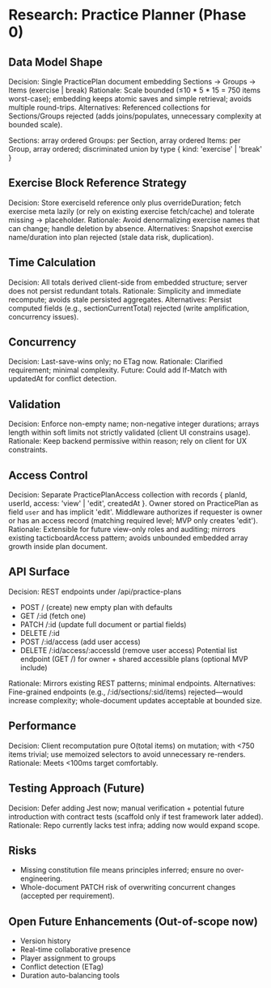 # Research: Practice Planner (Phase 0)

## Data Model Shape
Decision: Single PracticePlan document embedding Sections -> Groups -> Items (exercise | break)
Rationale: Scale bounded (≤10 * 5 * 15 = 750 items worst-case); embedding keeps atomic saves and simple retrieval; avoids multiple round-trips.
Alternatives: Referenced collections for Sections/Groups rejected (adds joins/populates, unnecessary complexity at bounded scale).

Sections: array ordered
Groups: per Section, array ordered
Items: per Group, array ordered; discriminated union by type { kind: 'exercise' | 'break' }

## Exercise Block Reference Strategy
Decision: Store exerciseId reference only plus overrideDuration; fetch exercise meta lazily (or rely on existing exercise fetch/cache) and tolerate missing -> placeholder.
Rationale: Avoid denormalizing exercise names that can change; handle deletion by absence.
Alternatives: Snapshot exercise name/duration into plan rejected (stale data risk, duplication).

## Time Calculation
Decision: All totals derived client-side from embedded structure; server does not persist redundant totals.
Rationale: Simplicity and immediate recompute; avoids stale persisted aggregates.
Alternatives: Persist computed fields (e.g., sectionCurrentTotal) rejected (write amplification, concurrency issues).

## Concurrency
Decision: Last-save-wins only; no ETag now.
Rationale: Clarified requirement; minimal complexity.
Future: Could add If-Match with updatedAt for conflict detection.

## Validation
Decision: Enforce non-empty name; non-negative integer durations; arrays length within soft limits not strictly validated (client UI constrains usage).
Rationale: Keep backend permissive within reason; rely on client for UX constraints.

## Access Control
Decision: Separate PracticePlanAccess collection with records { planId, userId, access: 'view' | 'edit', createdAt }. Owner stored on PracticePlan as field `user` and has implicit 'edit'. Middleware authorizes if requester is owner or has an access record (matching required level; MVP only creates 'edit').
Rationale: Extensible for future view-only roles and auditing; mirrors existing tacticboardAccess pattern; avoids unbounded embedded array growth inside plan document.

## API Surface
Decision: REST endpoints under /api/practice-plans
- POST / (create) new empty plan with defaults
- GET /:id (fetch one)
- PATCH /:id (update full document or partial fields)
- DELETE /:id
- POST /:id/access (add user access)
- DELETE /:id/access/:accessId (remove user access)
Potential list endpoint (GET /) for owner + shared accessible plans (optional MVP include)

Rationale: Mirrors existing REST patterns; minimal endpoints.
Alternatives: Fine-grained endpoints (e.g., /:id/sections/:sid/items) rejected—would increase complexity; whole-document updates acceptable at bounded size.

## Performance
Decision: Client recomputation pure O(total items) on mutation; with <750 items trivial; use memoized selectors to avoid unnecessary re-renders.
Rationale: Meets <100ms target comfortably.

## Testing Approach (Future)
Decision: Defer adding Jest now; manual verification + potential future introduction with contract tests (scaffold only if test framework later added).
Rationale: Repo currently lacks test infra; adding now would expand scope.

## Risks
- Missing constitution file means principles inferred; ensure no over-engineering.
- Whole-document PATCH risk of overwriting concurrent changes (accepted per requirement).

## Open Future Enhancements (Out-of-scope now)
- Version history
- Real-time collaborative presence
- Player assignment to groups
- Conflict detection (ETag)
- Duration auto-balancing tools
